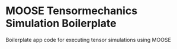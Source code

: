 MOOSE Tensormechanics Simulation Boilerplate
=====

Boilerplate app code for executing tensor simulations using MOOSE
